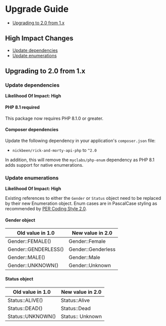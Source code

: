 # Upgrade Guide

- [Upgrading to 2.0 from 1.x](#upgrading-to-2.0-from-1.x)

## High Impact Changes

- [Update dependencies](#update-dependencies)
- [Update enumerations](#update-enumerations)

## Upgrading to 2.0 from 1.x

### Update dependencies

**Likelihood Of Impact: High**

#### PHP 8.1 required

This package now requires PHP 8.1.0 or greater.

#### Composer dependencies

Update the following dependency in your application's `composer.json` file:

- `nickbeen/rick-and-morty-api-php` to `^2.0`

In addition, this will remove the `myclabs/php-enum` dependency as PHP 8.1 adds support for native enumerations.

### Update enumerations

**Likelihood Of Impact: High**

Existing references to either the `Gender` or `Status` object need to be replaced by their new Enumeration object.
Enum cases are in PascalCase styling as recommended by [PER Coding Style 2.0](https://www.php-fig.org/per/coding-style/).

#### Gender object

| Old value in 1.0     | New value in 2.0   |
| -------------------- | ------------------ |
| Gender::FEMALE()     | Gender::Female     |
| Gender::GENDERLESS() | Gender::Genderless |
| Gender::MALE()       | Gender::Male       |
| Gender::UNKNOWN()    | Gender::Unknown    |

#### Status object

| Old value in 1.0  | New value in 2.0 |
| ----------------- | ---------------- |
| Status::ALIVE()   | Status::Alive    |
| Status::DEAD()    | Status::Dead     |
| Status::UNKNOWN() | Status:: Unknown |
